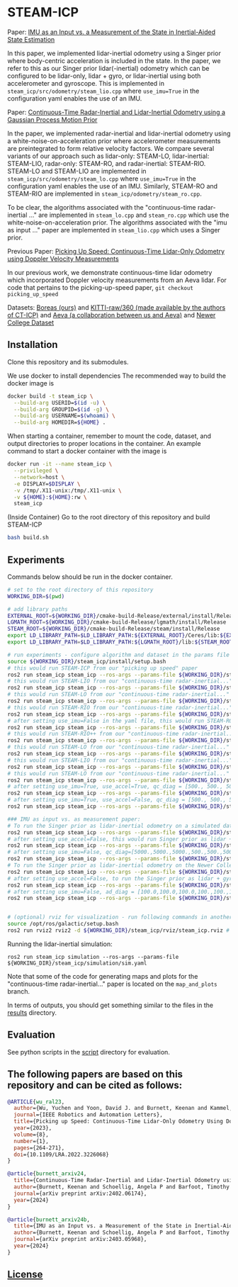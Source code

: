 # STEAM-ICP

Paper: [IMU as an Input vs. a Measurement of the State in Inertial-Aided State Estimation](https://arxiv.org/abs/2403.05968)

In this paper, we implemented lidar-inertial odometry using a Singer prior where body-centric acceleration is included in the state. In the paper, we refer to this as our Singer prior lidar(-inertial) odometry which can be configured to be lidar-only, lidar + gyro, or lidar-inertial using both accelerometer and gyroscope. This is implemented in `steam_icp/src/odometry/steam_lio.cpp` where `use_imu=True` in the configuration yaml enables the use of an IMU.

Paper: [Continuous-Time Radar-Inertial and Lidar-Inertial Odometry using a Gaussian Process Motion Prior](https://arxiv.org/abs/2402.06174)

In the paper, we implemented radar-inertial and lidar-inertial odometry using a white-noise-on-acceleration prior where accelerometer measurements are preintegrated to form relative velocity factors. We compare several variants of our approach such as lidar-only: STEAM-LO, lidar-inertial: STEAM-LIO, radar-only: STEAM-RO, and radar-inertial: STEAM-RIO. STEAM-LO and STEAM-LIO are implemented in `steam_icp/src/odometry/steam_lo.cpp` where `use_imu=True` in the configuration yaml enables the use of an IMU. Similarly, STEAM-RO and STEAM-RIO are implemented in `steam_icp/odometry/steam_ro.cpp`.

To be clear, the algorithms associated with the "continuous-time radar-inertial ..." are implemented in `steam_lo.cpp` and `steam_ro.cpp` which use the white-noise-on-acceleration prior. The algorithms associated with the "imu as input ..." paper are implemented in `steam_lio.cpp` which uses a Singer prior.

Previous Paper: [Picking Up Speed: Continuous-Time Lidar-Only Odometry using Doppler Velocity Measurements](https://ieeexplore.ieee.org/document/9968059)

In our previous work, we demonstrate continuous-time lidar odometry which incorporated Doppler velocity measurements from an Aeva lidar. For code that pertains to the picking-up-speed paper, `git checkout picking_up_speed`

Datasets: [Boreas (ours)](https://www.boreas.utias.utoronto.ca/) and [KITTI-raw/360 (made available by the authors of CT-ICP)](https://github.com/jedeschaud/ct_icp) and [Aeva (a collaboration between us and Aeva)](https://drive.google.com/file/d/1JpQNnXejow3qy1qp5tVzak9qnuFmjYHW/view?usp=share_link) and [Newer College Dataset](https://ori-drs.github.io/newer-college-dataset/)

## Installation

Clone this repository and its submodules.

We use docker to install dependencies The recommended way to build the docker image is

```bash
docker build -t steam_icp \
  --build-arg USERID=$(id -u) \
  --build-arg GROUPID=$(id -g) \
  --build-arg USERNAME=$(whoami) \
  --build-arg HOMEDIR=${HOME} .
```

When starting a container, remember to mount the code, dataset, and output directories to proper locations in the container.
An example command to start a docker container with the image is

```bash
docker run -it --name steam_icp \
  --privileged \
  --network=host \
  -e DISPLAY=$DISPLAY \
  -v /tmp/.X11-unix:/tmp/.X11-unix \
  -v ${HOME}:${HOME}:rw \
  steam_icp
```

(Inside Container) Go to the root directory of this repository and build STEAM-ICP

```bash
bash build.sh
```

## Experiments

Commands below should be run in the docker container.

```bash
# set to the root directory of this repository
WORKING_DIR=$(pwd)

# add library paths
EXTERNAL_ROOT=${WORKING_DIR}/cmake-build-Release/external/install/Release
LGMATH_ROOT=${WORKING_DIR}/cmake-build-Release/lgmath/install/Release
STEAM_ROOT=${WORKING_DIR}/cmake-build-Release/steam/install/Release
export LD_LIBRARY_PATH=$LD_LIBRARY_PATH:${EXTERNAL_ROOT}/Ceres/lib:${EXTERNAL_ROOT}/glog/lib
export LD_LIBRARY_PATH=$LD_LIBRARY_PATH:${LGMATH_ROOT}/lib:${STEAM_ROOT}/lib

# run experiments - configure algorithm and dataset in the params file
source ${WORKING_DIR}/steam_icp/install/setup.bash
# this would run STEAM-ICP from our "picking up speed" paper
ros2 run steam_icp steam_icp --ros-args --params-file ${WORKING_DIR}/steam_icp/config/default_config.yaml
# this would run STEAM-LIO from our "continuous-time radar-inertial..." paper (on the Boreas dataset)
ros2 run steam_icp steam_icp --ros-args --params-file ${WORKING_DIR}/steam_icp/config/boreas_velodyne_steamlio_config.yaml
# this would run STEAM-LO from our "continuous-time radar-inertial..." paper (on the Boreas dataset)
ros2 run steam_icp steam_icp --ros-args --params-file ${WORKING_DIR}/steam_icp/config/boreas_velodyne_steamlo_config.yaml
# this would run STEAM-RIO from our "continuous-time radar-inertial..." paper (on the Boreas dataset)
ros2 run steam_icp steam_icp --ros-args --params-file ${WORKING_DIR}/steam_icp/config/boreas_navtech_paper_results_config.yaml
# after setting use_imu=False in the yaml file, this would run STEAM-RO from our "continuous-time radar-inertial..." paper (on the Boreas dataset)
ros2 run steam_icp steam_icp --ros-args --params-file ${WORKING_DIR}/steam_icp/config/boreas_navtech_paper_results_config.yaml
# this would run STEAM-RIO++ from our "continuous-time radar-inertial..." paper (on the Boreas dataset)
ros2 run steam_icp steam_icp --ros-args --params-file ${WORKING_DIR}/steam_icp/config/boreas_navtech_steamro_config.yaml
# this would run STEAM-LO from our "continuous-time radar-inertial..." paper (on the KITTI-raw dataset)
ros2 run steam_icp steam_icp --ros-args --params-file ${WORKING_DIR}/steam_icp/config/kitti_raw_steamlo_config.yaml
# this would run STEAM-LIO from our "continuous-time radar-inertial..." paper (on the KITTI-raw dataset)
ros2 run steam_icp steam_icp --ros-args --params-file ${WORKING_DIR}/steam_icp/config/kitti_raw_steamlio_config.yaml
# this would run STEAM-LO from our "continuous-time radar-inertial..." paper (on the Newer College dataset)
ros2 run steam_icp steam_icp --ros-args --params-file ${WORKING_DIR}/steam_icp/config/ncd_steamlo_config.yaml
# after setting use_imu=True, use_accel=True, qc_diag = [500., 500., 500., 50., 50., 50.] in the yaml file, this would run STEAM-LIO from our "continuous-time radar-inertial..." paper (on the Newer College dataset)
ros2 run steam_icp steam_icp --ros-args --params-file ${WORKING_DIR}/steam_icp/config/ncd_steamlo_config.yaml
# after setting use_imu=True, use_accel=False, qc_diag = [500., 500., 500., 50., 50., 50.] in the yaml file, this would run STEAM-LO+Gyro from our "continuous-time radar-inertial..." paper (on the Newer College dataset)
ros2 run steam_icp steam_icp --ros-args --params-file ${WORKING_DIR}/steam_icp/config/ncd_steamlo_config.yaml

### IMU as input vs. as measurement paper:
# To run the Singer prior as lidar-inertial odometry on a simulated dataset
ros2 run steam_icp steam_icp --ros-args --params-file ${WORKING_DIR}/steam_icp/config/boreas_simulation_singer_config.yaml
# after setting use_accel=False, this would run Singer prior as lidar + Gyro only on a simulated dataset
ros2 run steam_icp steam_icp --ros-args --params-file ${WORKING_DIR}/steam_icp/config/boreas_simulation_singer_config.yaml
# after setting use_imu=False, qc_diag=[5000.,5000.,5000.,500.,500.,500.], this would run Singer prior as lidar-only on a simulated dataset
ros2 run steam_icp steam_icp --ros-args --params-file ${WORKING_DIR}/steam_icp/config/boreas_simulation_singer_config.yaml
# To run the Singer prior as lidar-inertial odometry on the Newer College dataset
ros2 run steam_icp steam_icp --ros-args --params-file ${WORKING_DIR}/steam_icp/config/ncd_singer_config.yaml
# after setting use_accel=False, to run the Singer prior as lidar + gyro only on the Newer College dataset
ros2 run steam_icp steam_icp --ros-args --params-file ${WORKING_DIR}/steam_icp/config/ncd_singer_config.yaml
# after setting use_imu=False, ad_diag = [100.0,100.0,100.0,100.,100.,100.], qc_diag = [500000.,500000.,500000.,50000.,50000.,50000.], use_line_search=False, to run the Singer prior as lidar-only odometry on the Newer College Dataset, use:
ros2 run steam_icp steam_icp --ros-args --params-file ${WORKING_DIR}/steam_icp/config/ncd_singer_config.yaml


# (optional) rviz for visualization - run following commands in another terminal
source /opt/ros/galactic/setup.bash
ros2 run rviz2 rviz2 -d ${WORKING_DIR}/steam_icp/rviz/steam_icp.rviz # launch rviz
```

Running the lidar-inertial simulation:
```
ros2 run steam_icp simulation --ros-args --params-file ${WORKING_DIR}/steam_icp/simulation/sim.yaml
```

Note that some of the code for generating maps and plots for the "continuous-time radar-inertial..." paper is located on the `map_and_plots` branch.

In terms of outputs, you should get something similar to the files in the [results](./results) directory.

## Evaluation

See python scripts in the [script](./script) directory for evaluation.

## The following papers are based on this repository and can be cited as follows:

```bibtex
@ARTICLE{wu_ral23,
  author={Wu, Yuchen and Yoon, David J. and Burnett, Keenan and Kammel, Soeren and Chen, Yi and Vhavle, Heethesh and Barfoot, Timothy D.},
  journal={IEEE Robotics and Automation Letters}, 
  title={Picking up Speed: Continuous-Time Lidar-Only Odometry Using Doppler Velocity Measurements}, 
  year={2023},
  volume={8},
  number={1},
  pages={264-271},
  doi={10.1109/LRA.2022.3226068}
}
```

```bibtex
@article{burnett_arxiv24,
  title={Continuous-Time Radar-Inertial and Lidar-Inertial Odometry using a Gaussian Process Motion Prior},
  author={Burnett, Keenan and Schoellig, Angela P and Barfoot, Timothy D},
  journal={arXiv preprint arXiv:2402.06174},
  year={2024}
}
```

```bibtex
@article{burnett_arxiv24b,
  title={IMU as an Input vs. a Measurement of the State in Inertial-Aided State Estimation},
  author={Burnett, Keenan and Schoellig, Angela P and Barfoot, Timothy D},
  journal={arXiv preprint arXiv:2403.05968},
  year={2024}
}
```

## [License](./LICENSE)
